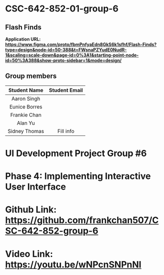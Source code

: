 # CSC-642-852-01-group-6

## Flash Finds
**Application URL: <https://www.figma.com/proto/fbmPnfyaEdn8GkS6k1sfhf/Flash-Finds?type=design&node-id=50-388&t=FWsnaPZYudE0NudR-1&scaling=scale-down&page-id=0%3A1&starting-point-node-id=50%3A388&show-proto-sidebar=1&mode=design/>**

## Group members

| Student Name | Student Email | 
| :----------: | :-----------: | 
|   Aaron Singh   |  |  
|   Eunice Borres   |  | 
|   Frankie Chan   | | 
|   Alan Yu   | | 
|   Sidney Thomas   | Fill info  |


#  UI Development Project Group #6
# Phase 4: Implementing Interactive User Interface
# Github Link: https://github.com/frankchan507/CSC-642-852-group-6
# Video Link: [https://youtu.be/wNPcnSNPnNI ](https://youtu.be/wNPcnSNPnNI)

